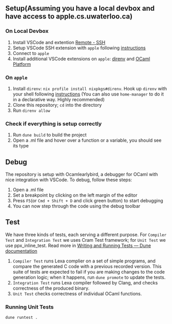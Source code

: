 
## Setup(Assuming you have a local devbox and have access to apple.cs.uwaterloo.ca)
### On Local Devbox
1. Install VSCode and extention [Remote - SSH
](https://marketplace.visualstudio.com/items?itemName=ms-vscode-remote.remote-ssh)
2. Setup VSCode SSH extension with `apple` following [instructions](https://code.visualstudio.com/docs/remote/ssh#_connect-to-a-remote-host)
3. Connect to `apple`
4. Install additional VSCode extensions on `apple`: [direnv](https://marketplace.visualstudio.com/items?itemName=mkhl.direnv) and [OCaml Platform](https://marketplace.visualstudio.com/items?itemName=ocamllabs.ocaml-platform)

### On `apple`
1. Install `direnv`: `nix profile install nixpkgs#direnv`. Hook up `direnv` with your shell following [instructions](https://direnv.net/docs/hook.html) (You can also use `home-manager` to do it in a declarative way. Highly recommended)
2. Clone this repository; `cd` into the directory
3. Run `direnv allow`

### Check if everything is setup correctly
1. Run `dune build` to build the project
2. Open a .ml file and hover over a function or a variable, you should see its type

## Debug
The repository is setup with Ocamlearlybird, a debugger for OCaml with nice integration with VSCode. To debug, follow these steps:
1. Open a .ml file
2. Set a breakpoint by clicking on the left margin of the editor
3. Press `F5`(or `Cmd + Shift + D` and click green button) to start debugging
4. You can now step through the code using the debug toolbar

## Test
We have three kinds of tests, each serving a different purpose. For `Compiler Test` and `Integration Test` we uses Cram Test framework; for `Unit Test` we use ppx_inline_test. Read more in [Writing and Running Tests — Dune documentation](https://dune.readthedocs.io/en/stable/tests.html#)
1. `Compiler Test` runs Lexa complier on a set of simple programs, and compare the generated C code with a previous recorded version. This suite of tests are expected to fail if you are making changes to the code generation logic; when it happens, run `dune promote` to update the tests.
2. `Integration Test` runs Lexa compiler followed by Clang, and checks correctness of the produced binary.
3. `Unit Test` checks correctness of individual OCaml functions.
### Running Unit Tests
```
dune runtest .
```